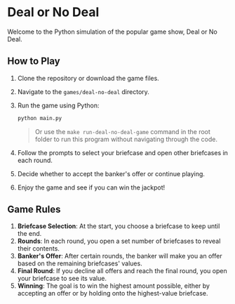 # Deal or No Deal

Welcome to the Python simulation of the popular game show, Deal or No Deal.

## How to Play

1. Clone the repository or download the game files.
2. Navigate to the `games/deal-no-deal` directory.
3. Run the game using Python:

    ```sh
    python main.py
    ```

    > Or use the `make run-deal-no-deal-game` command in the root folder to run this program without navigating through the code.

4. Follow the prompts to select your briefcase and open other briefcases in each round.
5. Decide whether to accept the banker's offer or continue playing.
6. Enjoy the game and see if you can win the jackpot!

## Game Rules

1. **Briefcase Selection**: At the start, you choose a briefcase to keep until the end.
2. **Rounds**: In each round, you open a set number of briefcases to reveal their contents.
3. **Banker's Offer**: After certain rounds, the banker will make you an offer based on the remaining briefcases' values.
4. **Final Round**: If you decline all offers and reach the final round, you open your briefcase to see its value.
5. **Winning**: The goal is to win the highest amount possible, either by accepting an offer or by holding onto the highest-value briefcase.
